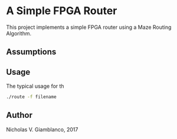 # A Simple FPGA Router #

This project implements a simple FPGA router using a Maze Routing Algorithm.

## Assumptions ##



## Usage ##

The typical usage for th

```bash
./route -f filename  
```





## Author ##

Nicholas V. Giamblanco, 2017